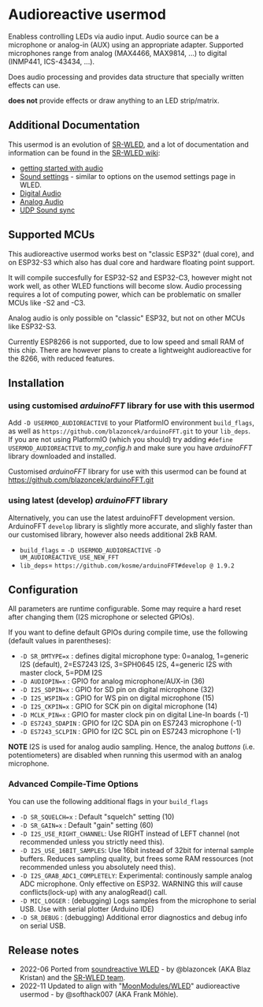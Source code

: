 # Audioreactive usermod

Enabless controlling LEDs via audio input. Audio source can be a microphone or analog-in (AUX) using an appropriate adapter.
Supported microphones range from analog (MAX4466, MAX9814, ...) to digital (INMP441, ICS-43434, ...).

Does audio processing and provides data structure that specially written effects can use.

**does not** provide effects or draw anything to an LED strip/matrix.

## Additional Documentation
This usermod is an evolution of [SR-WLED](https://github.com/atuline/WLED), and a lot of documentation and information can be found in the [SR-WLED wiki](https://github.com/atuline/WLED/wiki):
* [getting started with audio](https://github.com/atuline/WLED/wiki/First-Time-Setup#sound)
* [Sound settings](https://github.com/atuline/WLED/wiki/Sound-Settings) - similar to options on the usemod settings page in WLED.
* [Digital Audio](https://github.com/atuline/WLED/wiki/Digital-Microphone-Hookup)
* [Analog Audio](https://github.com/atuline/WLED/wiki/Analog-Audio-Input-Options)
* [UDP Sound sync](https://github.com/atuline/WLED/wiki/UDP-Sound-Sync)


## Supported MCUs
This audioreactive usermod works best on "classic ESP32" (dual core), and on ESP32-S3 which also has dual core and hardware floating point support. 

It will compile succesfully for ESP32-S2 and ESP32-C3, however might not work well, as other WLED functions will become slow. Audio processing requires a lot of computing power, which can be problematic on smaller MCUs like -S2 and -C3. 

Analog audio is only possible on "classic" ESP32, but not on other MCUs like ESP32-S3.

Currently ESP8266 is not supported, due to low speed and small RAM of this chip. 
There are however plans to create a lightweight audioreactive for the 8266, with reduced features.
## Installation 

### using customised _arduinoFFT_ library for use with this usermod
Add `-D USERMOD_AUDIOREACTIVE` to your PlatformIO environment `build_flags`, as well as `https://github.com/blazoncek/arduinoFFT.git` to your `lib_deps`.
If you are not using PlatformIO (which you should) try adding `#define USERMOD_AUDIOREACTIVE` to *my_config.h* and make sure you have _arduinoFFT_ library downloaded and installed.

Customised _arduinoFFT_ library for use with this usermod can be found at https://github.com/blazoncek/arduinoFFT.git

### using latest (develop) _arduinoFFT_ library
Alternatively, you can use the latest arduinoFFT development version.
ArduinoFFT `develop` library is slightly more accurate, and slighly faster than our customised library, however also needs additional 2kB RAM.

* `build_flags` = `-D USERMOD_AUDIOREACTIVE` `-D UM_AUDIOREACTIVE_USE_NEW_FFT`
* `lib_deps`= `https://github.com/kosme/arduinoFFT#develop @ 1.9.2`

## Configuration

All parameters are runtime configurable. Some may require a hard reset after changing them (I2S microphone or selected GPIOs).

If you want to define default GPIOs during compile time, use the following (default values in parentheses):

- `-D SR_DMTYPE=x` : defines digital microphone type: 0=analog, 1=generic I2S (default), 2=ES7243 I2S, 3=SPH0645 I2S, 4=generic I2S with master clock, 5=PDM I2S
- `-D AUDIOPIN=x`  : GPIO for analog microphone/AUX-in (36)
- `-D I2S_SDPIN=x` : GPIO for SD pin on digital microphone (32)
- `-D I2S_WSPIN=x` : GPIO for WS pin on digital microphone (15)
- `-D I2S_CKPIN=x` : GPIO for SCK pin on digital microphone (14)
- `-D MCLK_PIN=x`  : GPIO for master clock pin on digital Line-In boards (-1)
- `-D ES7243_SDAPIN` : GPIO for I2C SDA pin on ES7243 microphone (-1)
- `-D ES7243_SCLPIN` : GPIO for I2C SCL pin on ES7243 microphone (-1)

**NOTE** I2S is used for analog audio sampling. Hence, the analog *buttons* (i.e. potentiometers) are disabled when running this usermod with an analog microphone.

### Advanced Compile-Time Options
You can use the following additional flags in your `build_flags`
* `-D SR_SQUELCH=x`  : Default "squelch" setting (10)
* `-D SR_GAIN=x`     : Default "gain" setting (60)
* `-D I2S_USE_RIGHT_CHANNEL`: Use RIGHT instead of LEFT channel (not recommended unless you strictly need this).
* `-D I2S_USE_16BIT_SAMPLES`: Use 16bit instead of 32bit for internal sample buffers. Reduces sampling quality, but frees some RAM ressources (not recommended unless you absolutely need this).
* `-D I2S_GRAB_ADC1_COMPLETELY`: Experimental: continously sample analog ADC microphone. Only effective on ESP32. WARNING this _will_ cause conflicts(lock-up) with any analogRead() call.
* `-D MIC_LOGGER`     : (debugging) Logs samples from the microphone to serial USB. Use with serial plotter (Arduino IDE)
* `-D SR_DEBUG`       : (debugging) Additional error diagnostics and debug info on serial USB.

## Release notes

* 2022-06 Ported from [soundreactive WLED](https://github.com/atuline/WLED) - by @blazoncek (AKA Blaz Kristan) and the [SR-WLED team](https://github.com/atuline/WLED/wiki#sound-reactive-wled-fork-team).
* 2022-11 Updated to align with "[MoonModules/WLED](https://amg.wled.me)" audioreactive usermod - by @softhack007 (AKA Frank M&ouml;hle).
